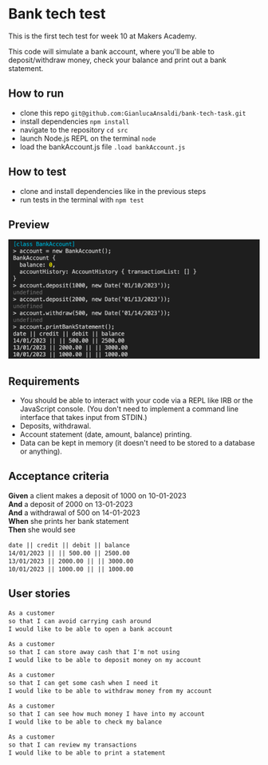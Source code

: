 # Bank tech test

This is the first tech test for week 10 at Makers Academy.

This code will simulate a bank account, where you'll be able to deposit/withdraw money, check your balance and print out a bank statement.

## How to run

- clone this repo `git@github.com:GianlucaAnsaldi/bank-tech-task.git`
- install dependencies `npm install`
- navigate to the repository `cd src`
- launch Node.js REPL on the terminal `node`
- load the bankAccount.js file `.load bankAccount.js`

## How to test

- clone and install dependencies like in the previous steps
- run tests in the terminal with `npm test`

## Preview

<div style="text-align:center"><img src="./img/bank_account_preview.png" /></div>

## Requirements

- You should be able to interact with your code via a REPL like IRB or the JavaScript console. (You don't need to implement a command line interface that takes input from STDIN.)
- Deposits, withdrawal.
- Account statement (date, amount, balance) printing.
- Data can be kept in memory (it doesn't need to be stored to a database or anything).

## Acceptance criteria

**Given** a client makes a deposit of 1000 on 10-01-2023  
**And** a deposit of 2000 on 13-01-2023  
**And** a withdrawal of 500 on 14-01-2023  
**When** she prints her bank statement  
**Then** she would see

```
date || credit || debit || balance
14/01/2023 || || 500.00 || 2500.00
13/01/2023 || 2000.00 || || 3000.00
10/01/2023 || 1000.00 || || 1000.00
```

## User stories

```
As a customer
so that I can avoid carrying cash around
I would like to be able to open a bank account
```

```
As a customer
so that I can store away cash that I'm not using
I would like to be able to deposit money on my account
```

```
As a customer
so that I can get some cash when I need it
I would like to be able to withdraw money from my account
```

```
As a customer
so that I can see how much money I have into my account
I would like to be able to check my balance
```

```
As a customer
so that I can review my transactions
I would like to be able to print a statement
```

